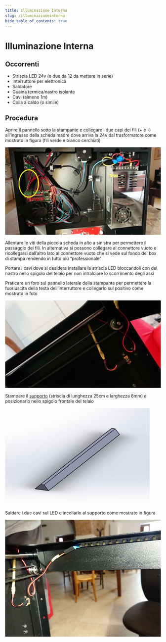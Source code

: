 ```yaml
---
title: Illuminazione Interna
slug: /illuminazioneinterna
hide_table_of_contents: true
---
```

# Illuminazione Interna

## Occorrenti

* Striscia LED 24v (o due da 12 da mettere in serie)
* Interruttore per elettronica
* Saldatore
* Guaina termica/nastro isolante
* Cavi (almeno 1m)
* Colla a caldo (o simile)

## Procedura
Aprire il pannello sotto la stampante e collegare i due capi dei fili (+ e -) all’ingresso della scheda madre dove arriva la 24v dal trasformatore come mostrato in figura (fili verde e bianco cerchiati)

[![](/img/illuminazioneInterna1.jpg)](/img/illuminazioneInterna1.jpg)

Allentare le viti della piccola scheda in alto a sinistra per permettere il passaggio dei fili. In alternativa si possono collegare al connettore vuoto e ricollegarsi dall’altro lato al connettore vuoto che si vede sul fondo del box di stampa rendendo in tutto più “professionale”

Portare i cavi dove si desidera installare la striscia LED bloccandoli con del nastro nello spigolo del telaio per non intralciare lo scorrimento degli assi

Praticare un foro sul pannello laterale della stampante per permettere la fuoriuscita della testa dell’interruttore e collegarlo sul positivo come mostrato in foto

[![](/img/illuminazioneInterna2.jpg)](/img/illuminazioneInterna2.jpg)

Stampare il [supporto](https://cdn.discordapp.com/attachments/699744326363906178/751927932649340928/support_25cm.STL) (striscia di lunghezza 25cm e larghezza 8mm) e posizionarlo nello spigolo frontale del telaio

[![](/img/illuminazioneInterna3.png)](/img/illuminazioneInterna3.png)

Saldare i due cavi sul LED e incollarlo al supporto come mostrato in figura

[![](/img/illuminazioneInterna4.jpg)](/img/illuminazioneInterna4.jpg)
